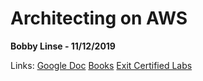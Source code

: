 # Architecting on AWS 
__Bobby Linse - 11/12/2019__


Links:
[Google Doc](https://tinyurl.com/AWSArchAssoc)
[Books](https://evantage.gilmoreglobal.com/#/)
[Exit Certified Labs](https://exitcertified.qwiklabs.com/)

